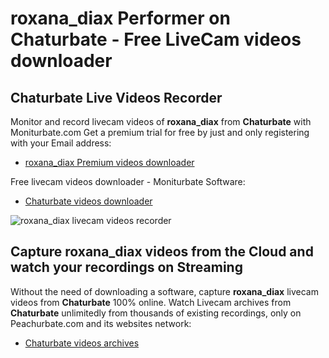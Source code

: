 # roxana_diax Performer on Chaturbate - Free LiveCam videos downloader

## Chaturbate Live Videos Recorder

Monitor and record livecam videos of **roxana_diax** from **Chaturbate** with Moniturbate.com
Get a premium trial for free by just and only registering with your Email address:
* [roxana_diax Premium videos downloader](https://moniturbate.com/request-demo-licence-key.html)

Free livecam videos downloader - Moniturbate Software:
* [Chaturbate videos downloader](https://moniturbate.com/moniturbate-download-software.html)

![roxana_diax livecam videos recorder](https://peachurnet.com/templates/moniturbate-software.png)


## Capture roxana_diax videos from the Cloud and watch your recordings on Streaming

Without the need of downloading a software, capture **roxana_diax** livecam videos from **Chaturbate** 100% online.
Watch Livecam archives from **Chaturbate** unlimitedly from thousands of existing recordings, only on Peachurbate.com and its websites network:
* [Chaturbate videos archives](https://peachurnet.com/)